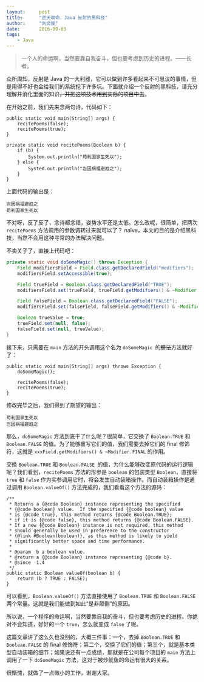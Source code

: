 ```yaml
---
layout:     post
title:      "逆天改命，Java 反射的黑科技"
author:     "刘文俊"
date:       2016-09-03
tags:
    - Java
---
```


<blockquote class="blockquote-center">一个人的命运啊，当然要靠自我奋斗，但也要考虑到历史的进程。——长者。</blockquote>

众所周知，反射是 Java 的一大利器，它可以做到许多看起来不可思议的事情，但是用得不好也会给我们的系统挖下许多坑。下面就介绍一个反射的黑科技，请充分理解并消化里面的知识<del>，并把这项技术用到实际的项目中去</del>。

在开始之前，我们先来念两句诗，代码如下：

	public static void main(String[] args) {
        recitePoems(false);
        recitePoems(true);
    }

    private static void recitePoems(Boolean b) {
        if (b) {
            System.out.println("苟利国家生死以");
        } else {
            System.out.println("岂因祸福避趋之");
        }
    }

上面代码的输出是：

	岂因祸福避趋之
	苟利国家生死以

不对呀，反了反了，念诗都念错，姿势水平还是太低。怎么改呢，很简单，把两次 `recitePoems` 方法调用的参数调转过来就可以了？ naïve，本文的目的是介绍黑科技，当然不会用这种寻常的办法解决问题。

不卖关子了，直接上代码吧：

````Java
private static void doSomeMagic() throws Exception {
    Field modifiersField = Field.class.getDeclaredField("modifiers");
    modifiersField.setAccessible(true);

    Field trueField = Boolean.class.getDeclaredField("TRUE");
    modifiersField.set(trueField, trueField.getModifiers() & ~Modifier.FINAL);

    Field falseField = Boolean.class.getDeclaredField("FALSE");
    modifiersField.set(falseField, falseField.getModifiers() & ~Modifier.FINAL);

    Boolean trueValue = true;
    trueField.set(null, false);
    falseField.set(null, trueValue);
}
````

接下来，只需要在 `main` 方法的开头调用这个名为 `doSomeMagic `的<del>膜法</del>方法就好了：

	public static void main(String[] args) throws Exception {
        doSomeMagic();

        recitePoems(false);
        recitePoems(true);
    }

修改完毕之后，我们得到了期望的输出：

	苟利国家生死以
	岂因祸福避趋之

那么，`doSomeMagic` 方法到底干了什么呢？很简单，它交换了 `Boolean.TRUE` 和 `Boolean.FALSE` 的值。为了能够重写它们的值，我们需要去掉它们的 final 修饰符，这就是 `xxxField.getModifiers() & ~Modifier.FINAL` 的作用。

交换 `Boolean.TRUE` 和 `Boolean.FALSE `的值，为什么能够改变原代码的运行逻辑呢？我们看到，`recitePoems` 方法的形参是 `boolean` 的包装类型 `Boolean`，直接将 `true` 和 `false` 作为实参调用它时，将会发生自动装箱操作。而自动装箱操作是通过调用 `Boolean.valueOf()` 方法完成的，我们看看这个方法的源码：

	/**
     * Returns a {@code Boolean} instance representing the specified
     * {@code boolean} value.  If the specified {@code boolean} value
     * is {@code true}, this method returns {@code Boolean.TRUE};
     * if it is {@code false}, this method returns {@code Boolean.FALSE}.
     * If a new {@code Boolean} instance is not required, this method
     * should generally be used in preference to the constructor
     * {@link #Boolean(boolean)}, as this method is likely to yield
     * significantly better space and time performance.
     *
     * @param  b a boolean value.
     * @return a {@code Boolean} instance representing {@code b}.
     * @since  1.4
     */
    public static Boolean valueOf(boolean b) {
        return (b ? TRUE : FALSE);
    }

可以看到，`Boolean.valueOf()` 方法直接使用了 `Boolean.TRUE` 和 `Boolean.FALSE` 两个常量。这就是我们能做到如此“是非颠倒”的原因。

所以说，一个程序的命运啊，当然要靠自我的奋斗，但也要考虑历史的进程。你绝对不会知道，好好的一个 `true`，怎么就变成 `false` 了呢。

这篇文章讲了这么久也没别的，大概三件事：一个，去掉 `Boolean.TRUE` 和 `Boolean.FALSE` 的 final 修饰符；第二个，交换了它们的值；第三个，就是基本类型自动装箱的细节；如果说还有一点成绩，那就是在公司每个项目的 `main` 方法上调用了一下 `doSomeMagic` 方法，这对于被炒鱿鱼的命运有很大的关系。

很惭愧，就做了一点微小的工作，谢谢大家。